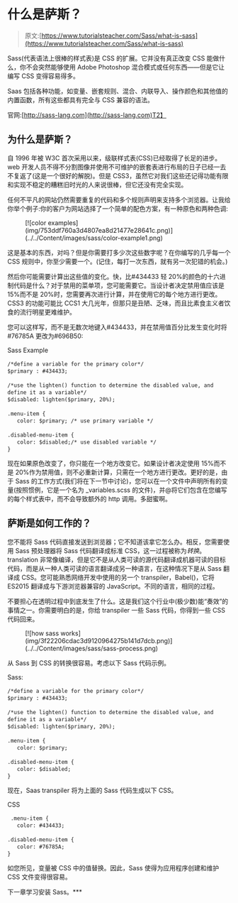 # 什么是萨斯？

> 原文:[https://www.tutorialsteacher.com/Sass/what-is-sass](https://www.tutorialsteacher.com/Sass/what-is-sass)

Sass(代表语法上很棒的样式表)是 CSS 的扩展。它并没有真正改变 CSS 能做什么，你不会突然能够使用 Adobe Photoshop 混合模式或任何东西——但是它让编写 CSS 变得容易得多。

Saas 包括各种功能，如变量、嵌套规则、混合、内联导入、操作颜色和其他值的内置函数，所有这些都具有完全与 CSS 兼容的语法。

官网:[http://sass-lang.com](http://sass-lang.com)T2】

## 为什么是萨斯？

自 1996 年被 W3C 首次采用以来，级联样式表(CSS)已经取得了长足的进步。web 开发人员不得不分割图像并使用不可维护的嵌套表进行布局的日子已经一去不复返了(这是一个很好的解脱)。但是 CSS3，虽然它对我们这些还记得功能有限和实现不稳定的糟糕旧时光的人来说很棒，但它还没有完全实现。

任何不平凡的网站仍然需要重复的代码和多个规则声明来支持多个浏览器。让我给你举个例子:你的客户为网站选择了一个简单的配色方案，有一种原色和两种色调:

<figure>[![color examples](img/753ddf760a3d4807ea8d21477e28641c.png)](../../Content/images/sass/color-example1.png)</figure>

这是基本的东西，对吗？但是你需要打多少次这些数字呢？在你编写的几乎每一个 CSS 规则中，你至少需要一个。(记住，每打一次东西，就有另一次犯错的机会。)

然后你可能需要计算出这些值的变化。快，比#434433 轻 20%的颜色的十六进制代码是什么？对于禁用的菜单项，您可能需要它。当设计者决定禁用值应该是 15%而不是 20%时，您需要再次进行计算，并在使用它的每个地方进行更改。CSS3 的功能可能比 CCS1 大几光年，但那只是丑陋、乏味，而且比素食主义者饮食的流行明星更难维护。

您可以这样写，而不是无数次地键入#434433，并在禁用值百分比发生变化时将#76785A 更改为#696B50:

Sass Example 

```
/*define a variable for the primary color*/
$primary : #434433;

/*use the lighten() function to determine the disabled value, and define it as a variable*/
$disabled: lighten($primary, 20%);

.menu-item {
   color: $primary; /* use primary variable */

.disabled-menu-item {
   color: $disabled;/* use disabled variable */
} 
```

现在如果原色改变了，你只能在一个地方改变它。如果设计者决定使用 15%而不是 20%作为禁用值，则不必重新计算，只需在一个地方进行更改。更好的是，由于 Sass 的工作方式(我们将在下一节中讨论)，您可以在一个文件中声明所有的变量(按照惯例，它是一个名为 _variables.scss 的文件)，并@将它们包含在您编写的每个样式表中，而不会导致额外的 http 调用。多甜蜜啊。

## 萨斯是如何工作的？

您不能将 Sass 代码直接发送到浏览器；它不知道该拿它怎么办。相反，您需要使用 Sass 预处理器将 Sass 代码翻译成标准 CSS，这一过程被称为*转换*。translation 非常像编译，但是它不是从人类可读的源代码翻译成机器可读的目标代码，而是从一种人类可读的语言翻译成另一种语言，在这种情况下是从 Sass 翻译成 CSS。您可能熟悉网络开发中使用的另一个 transpiler，Babel()，它将 ES2015 翻译成与下游浏览器兼容的 JavaScript。不同的语言，相同的过程。

不要担心在透明过程中到底发生了什么。这是我们这个行业中(极少数)能“奏效”的事情之一。你需要明白的是，你给 transpiler 一些 Sass 代码，你得到一些 CSS 代码回来。

<figure>[![how sass works](img/3f22206cdac3d9120964275b141d7dcb.png)](../../Content/images/sass/sass-process.png)</figure>

从 Sass 到 CSS 的转换很容易。考虑以下 Sass 代码示例。

Sass: 

```
/*define a variable for the primary color*/
$primary : #434433;

/*use the lighten() function to determine the disabled value, and define it as a variable*/
$disabled: lighten($primary, 20%);

.menu-item {
   color: $primary;

.disabled-menu-item {
   color: $disabled;
} 
```

现在，Saas transpiler 将为上面的 Sass 代码生成以下 CSS。

CSS 

```
 .menu-item {
   color: #434433;

.disabled-menu-item {
   color: #76785A;
} 
```

如您所见，变量被 CSS 中的值替换。因此，Sass 使得为应用程序创建和维护 CSS 文件变得很容易。

下一章学习安装 Sass。***